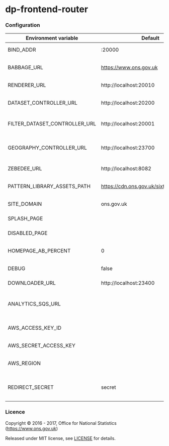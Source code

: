 dp-frontend-router
==================

### Configuration

| Environment variable          | Default                                 | Description
| ----------------------------- | --------------------------------------- | --------------------------------------
| BIND_ADDR                     | :20000                                  | The host and port to bind to.
| BABBAGE_URL                   | https://www.ons.gov.uk                  | The URL of the babbage instance to use
| RENDERER_URL                  | http://localhost:20010                  | The URL of dp-frontend-renderer
| DATASET_CONTROLLER_URL        | http://localhost:20200                  | The URL of dp-frontend-dataset-controller
| FILTER_DATASET_CONTROLLER_URL | http://localhost:20001                  | The URL of dp-frontend-filter-dataset-controller
| GEOGRAPHY_CONTROLLER_URL      | http://localhost:23700                  | The URL of dp-frontend-geography-controller
| ZEBEDEE_URL                   | http://localhost:8082                   | The URL of zebedee
| PATTERN_LIBRARY_ASSETS_PATH   | https://cdn.ons.gov.uk/sixteens/6cc1837 | The URL to the sixteens build to use
| SITE_DOMAIN                   | ons.gov.uk                              | The domain hosting the site
| SPLASH_PAGE                   |                                         | The splash page template to use
| DISABLED_PAGE                 |                                         | The disabled page template to use
| HOMEPAGE_AB_PERCENT           | 0                                       | Percentage of users who get version B
| DEBUG                         | false                                   | Whether to enable debug mode
| DOWNLOADER_URL                | http://localhost:23400                  | The URL of dp-file-downloader.
| ANALYTICS_SQS_URL             |                                         | SQS URL for search analytics; leave blank to disable
| AWS_ACCESS_KEY_ID             |                                         | Your AWS access key ID (required for SQS)
| AWS_SECRET_ACCESS_KEY         |                                         | Your AWS secret access key
| AWS_REGION                    |                                         | AWS region (normally eu-west-1)
| REDIRECT_SECRET               | secret                                  | Pre-shared key for signing/encrypting redirect data

### Licence

Copyright ©‎ 2016 - 2017, Office for National Statistics (https://www.ons.gov.uk)

Released under MIT license, see [LICENSE](LICENSE.md) for details.

